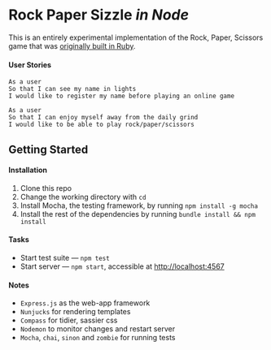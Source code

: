 # Rock Paper Sizzle _in Node_
This is an entirely experimental implementation of the Rock, Paper, Scissors game that was [originally built in Ruby](https://github.com/vannio/challenge-rockpaperscissors).

#### User Stories
```
As a user
So that I can see my name in lights
I would like to register my name before playing an online game
```

```
As a user
So that I can enjoy myself away from the daily grind
I would like to be able to play rock/paper/scissors
```

## Getting Started
#### Installation
1. Clone this repo
1. Change the working directory with `cd`
1. Install Mocha, the testing framework, by running `npm install -g mocha`
1. Install the rest of the dependencies by running `bundle install && npm install`

#### Tasks
- Start test suite — `npm test`
- Start server — `npm start`, accessible at [http://localhost:4567](http://localhost:4567)

#### Notes
- `Express.js` as the web-app framework
- `Nunjucks` for rendering templates
- `Compass` for tidier, sassier css
- `Nodemon` to monitor changes and restart server
- `Mocha`, `chai`, `sinon` and `zombie` for running tests
